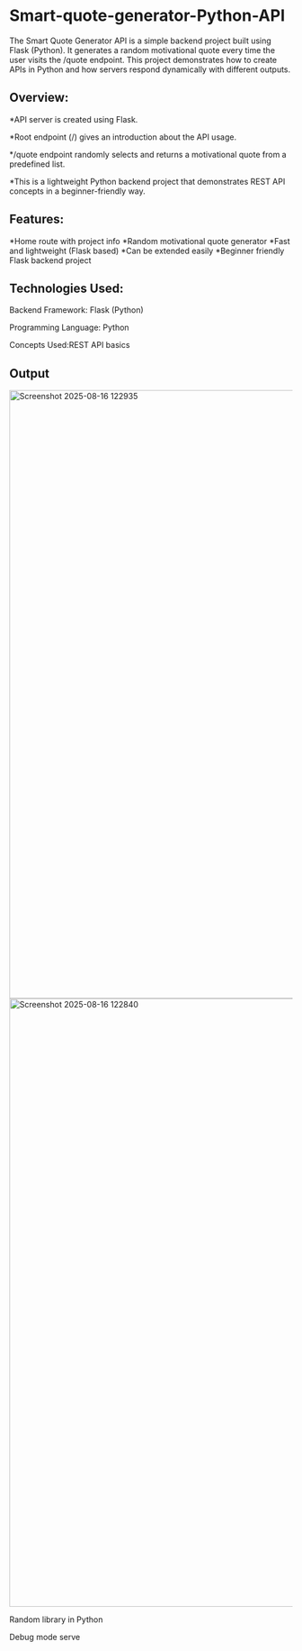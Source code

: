 # Smart-quote-generator-Python-API
The Smart Quote Generator API is a simple backend project built using Flask (Python). It generates a random motivational quote every time the user visits the /quote endpoint. This project demonstrates how to create APIs in Python and how servers respond dynamically with different outputs.
## Overview:
*API server is created using Flask.

*Root endpoint (/) gives an introduction about the API usage.

*/quote endpoint randomly selects and returns a motivational quote from a predefined list.

*This is a lightweight Python backend project that demonstrates REST API concepts in a beginner-friendly way.

## Features:
*Home route with project info
*Random motivational quote generator
*Fast and lightweight (Flask based)
*Can be extended easily
*Beginner friendly Flask backend project

## Technologies Used:
Backend Framework: Flask (Python)

Programming Language: Python

Concepts Used:REST API basics

## Output
<img width="1920" height="1080" alt="Screenshot 2025-08-16 122935" src="https://github.com/user-attachments/assets/99379fb4-f897-4698-82b5-c96095712d84" />
<img width="1920" height="1080" alt="Screenshot 2025-08-16 122840" src="https://github.com/user-attachments/assets/87222ba6-b508-4761-a438-412c11435920" />

Random library in Python

Debug mode serve
